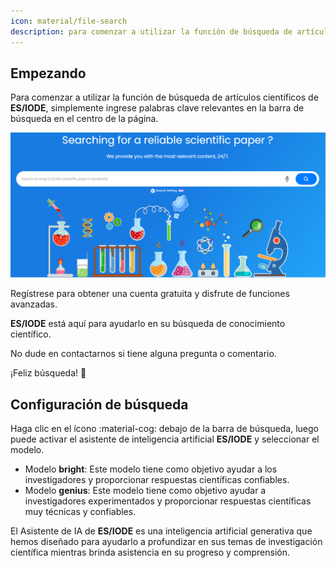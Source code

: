 ```yaml
---
icon: material/file-search
description: para comenzar a utilizar la función de búsqueda de artículos científicos
---
```


## **Empezando**

Para comenzar a utilizar la función de búsqueda de artículos científicos de __ES/IODE__, simplemente ingrese palabras clave relevantes en la barra de búsqueda en el centro de la página.

![barra de búsqueda](assets/searchbar-articles.png)

Regístrese para obtener una cuenta gratuita y disfrute de funciones avanzadas.

__ES/IODE__ está aquí para ayudarlo en su búsqueda de conocimiento científico.

No dude en contactarnos si tiene alguna pregunta o comentario.

¡Feliz búsqueda! :rocket:

## **Configuración de búsqueda**

Haga clic en el ícono :material-cog: debajo de la barra de búsqueda, luego puede activar el asistente de inteligencia artificial __ES/IODE__ y seleccionar el modelo.

- Modelo __bright__: Este modelo tiene como objetivo ayudar a los investigadores y proporcionar respuestas científicas confiables.
- Modelo __genius__: Este modelo tiene como objetivo ayudar a investigadores experimentados y proporcionar respuestas científicas muy técnicas y confiables.

El Asistente de IA de __ES/IODE__ es una inteligencia artificial generativa que hemos diseñado para ayudarlo a profundizar en sus temas de investigación científica mientras brinda asistencia en su progreso y comprensión.
